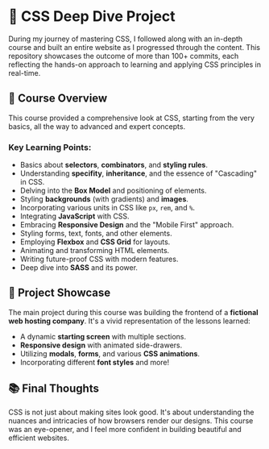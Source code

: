 # 🎨 **CSS Deep Dive Project**
During my journey of mastering CSS, I followed along with an in-depth course and built an entire website as I progressed through the content. This repository showcases the outcome of more than 100+ commits, each reflecting the hands-on approach to learning and applying CSS principles in real-time.

## 📌 **Course Overview**
This course provided a comprehensive look at CSS, starting from the very basics, all the way to advanced and expert concepts.

### **Key Learning Points:**
- Basics about **selectors**, **combinators**, and **styling rules**.
- Understanding **specifity**, **inheritance**, and the essence of "Cascading" in CSS.
- Delving into the **Box Model** and positioning of elements.
- Styling **backgrounds** (with gradients) and **images**.
- Incorporating various units in CSS like `px`, `rem`, and `%`.
- Integrating **JavaScript** with CSS.
- Embracing **Responsive Design** and the "Mobile First" approach.
- Styling forms, text, fonts, and other elements.
- Employing **Flexbox** and **CSS Grid** for layouts.
- Animating and transforming HTML elements.
- Writing future-proof CSS with modern features.
- Deep dive into **SASS** and its power.

## 🚀 **Project Showcase**
The main project during this course was building the frontend of a **fictional web hosting company**. It's a vivid representation of the lessons learned:
- A dynamic **starting screen** with multiple sections.
- **Responsive design** with animated side-drawers.
- Utilizing **modals**, **forms**, and various **CSS animations**.
- Incorporating different **font styles** and more!

## 📚 **Final Thoughts**
CSS is not just about making sites look good. It's about understanding the nuances and intricacies of how browsers render our designs. This course was an eye-opener, and I feel more confident in building beautiful and efficient websites.
